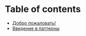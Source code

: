 # Table of contents

* [Добро пожаловать!](README.md)
* [Введение в паттерны](vvedenie-v-patterny.md)
